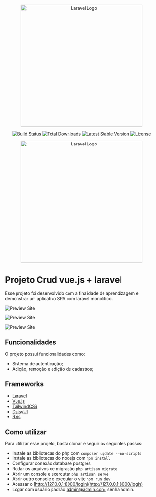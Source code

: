<p align="center"><a href="https://laravel.com" target="_blank"><img src="https://raw.githubusercontent.com/laravel/art/master/logo-lockup/5%20SVG/2%20CMYK/1%20Full%20Color/laravel-logolockup-cmyk-red.svg" width="400" alt="Laravel Logo"></a></p>

<p align="center">
<a href="https://github.com/laravel/framework/actions"><img src="https://github.com/laravel/framework/workflows/tests/badge.svg" alt="Build Status"></a>
<a href="https://packagist.org/packages/laravel/framework"><img src="https://img.shields.io/packagist/dt/laravel/framework" alt="Total Downloads"></a>
<a href="https://packagist.org/packages/laravel/framework"><img src="https://img.shields.io/packagist/v/laravel/framework" alt="Latest Stable Version"></a>
<a href="https://packagist.org/packages/laravel/framework"><img src="https://img.shields.io/packagist/l/laravel/framework" alt="License"></a>
</p>

<p align="center"><a href="https://laravel.com" target="_blank"><img src="https://raw.githubusercontent.com/laravel/art/master/logo-lockup/5%20SVG/2%20CMYK/1%20Full%20Color/laravel-logolockup-cmyk-red.svg" width="400" alt="Laravel Logo"></a></p>

# Projeto Crud vue.js + laravel

Esse projeto foi desenvolvido com a finalidade de aprendizagem e demonstrar um aplicativo SPA com laravel monolítico.

![Preview Site](https://github.com/nioark/crud-laravel-vue/blob/main/resoureces/media/Captura-de-tela-login.png?raw=true)

![Preview Site](https://github.com/nioark/crud-laravel-vue/blob/main/resoureces/media/Captura-de-tela-crud.png?raw=true)

![Preview Site](https://github.com/nioark/crud-laravel-vue/blob/main/resoureces/media/Captura-de-tela-info.png?raw=true)

## Funcionalidades

O projeto possui funcionalidades como:

-   Sistema de autenticação;
-   Adição, remoção e edição de cadastros;

## Frameworks

-   [Laravel](https://laravel.com/)
-   [Vue.js](https://vuejs.org/)
-   [TailwindCSS](https://tailwindcss.com/)
-   [DaisyUI](https://daisyui.com/)
-   [Rxjs](https://rxjs.dev/)

## Como utilizar

Para utilizar esse projeto, basta clonar e seguir os seguintes passos:

-   Instale as bibliotecas do php com `composer update --no-scripts`
-   Instale as bibliotecas do nodejs com `npm install`
-   Configurar conexão database postgres
-   Rodar os arquivos de migração `php artisan migrate`
-   Abrir um console e exercutar `php artisan serve`
-   Abrir outro console e executar o vite `npm run dev`
-   Acessar o [http://127.0.0.1:8000/login](http://127.0.0.1:8000/login)
-   Logar com usuário padrão admin@admin.com, senha admin.
